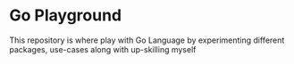 # Go Playground
This repository is where play with Go Language by experimenting different packages, use-cases along with up-skilling myself
